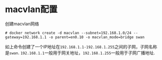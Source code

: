 # macvlan配置

创建macvlan网络
```
# docker network create -d macvlan --subnet=192.168.1.0/24 --gateway=192.168.1.1 -o parent=en0.10 -o macvlan_mode=bridge swan
```
如上命令创建了一个IP地址在`192.168.1.1-192.168.1.255`之间的子网，子网名称是`swan`.
`192.168.1.1`一般用于网关地址，`192.168.1.255`一般用于子网广播地址.


